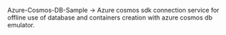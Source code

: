 Azure-Cosmos-DB-Sample -> Azure cosmos sdk connection service for offline use of database and containers creation with azure cosmos db emulator. 
